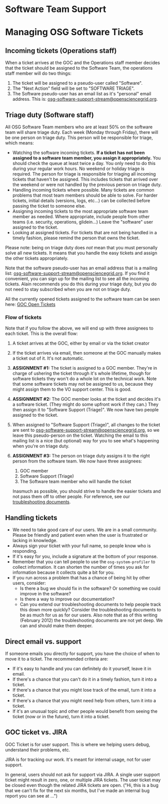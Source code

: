 Software Team Support
=====================

# Managing OSG Software Tickets

## Incoming tickets (Operations staff)

When a ticket arrives at the GOC and the Operations staff member decides that the ticket should be assigned to the Software Team, the operations staff member will do two things:

1.  The ticket will be assigned to a pseudo-user called "Software".
2.  The "Next Action" field will be set to "SOFTWARE TRIAGE".
3.  The Software pseudo-user has an email list as it's "personal" email address. This is: <osg-software-support-stream@opensciencegrid.org>.

## Triage duty (Software staff)

All OSG Software Team members who are at least 50% on the software team will share triage duty. Each week (Monday through Friday), there will be one person on triage duty. This person will be responsible for triage, which means:

-   Watching the software incoming tickets. **If a ticket has not been assigned to a software team member, you assign it appropriately.** You should check the queue at least twice a day. You only need to do this during your regular work hours. No weekend or holiday triage is required. The person for triage is responsible for triaging all incoming tickets that haven't be assigned. This includes tickets that arrived over the weekend or were not handled by the previous person on triage duty.
-   Handling incoming tickets where possible. Many tickets are common problems that most team members should be able to solve. For harder tickets, initial details (versions, logs, etc...) can be collected before passing the ticket to someone else.
-   Assigning incoming tickets to the most appropriate software team member as needed. Where appropriate, include people from other teams (i.e. security, operations, glidein...) Leave the "software" user assigned to the ticket.
-   Looking at assigned tickets. For tickets that are not being handled in a timely fashion, please remind the person that owns the ticket.

Please note: being on triage duty does *not* mean that you must personally solve all new tickets. It means that you handle the easy tickets and assign the other tickets appropriately.

Note that the software pseudo-user has an email address that is a mailing list: <osg-software-support-stream@opensciencegrid.org>. If you find it convenient, you can sign up for the mailing list to see all the incoming tickets. Alain recommends you do this during your triage duty, but you do not need to stay subscribed when you are not on triage duty.

All the currently opened tickets assigned to the software team can be seen here: [GOC Open Tickets](https://ticket.grid.iu.edu/goc/list/open)

### Flow of tickets

Note that if you follow the above, we will end up with three assignees to each ticket. This is the overall flow:

1.  A ticket arrives at the GOC, either by email or via the ticket creator
2.  If the ticket arrives via email, then someone at the GOC manually makes a ticket out of it. It's not automatic.
3.  **ASSIGNMENT \#1:** The ticket is assigned to a GOC member. They're in charge of ushering the ticket through it's whole lifetime, though for software tickets they won't do a whole lot on the technical work. Note that some software tickets may not be assigned to us, because they might assign them to the VO support center. This is good.
4.  **ASSIGNMENT \#2:** The GOC member looks at the ticket and decides it's a software ticket. (They might do some upfront work if they can.) They then assign it to "Software Support (Triage)". We now have two people assigned to the ticket.
5.  When assigned to "Software Support (Triage)", all changes to the ticket are sent to <osg-software-support-stream@opensciencegrid.org>, so we leave this pseudo-person on the ticket. Watching the email to this mailing list is a nice (but optional) way for you to see what's happening when you're on triage duty.
6.  **ASSIGNMENT \#3:** The person on triage duty assigns it to the right person from the software team. We now have three assignees:
    1.  GOC member
    2.  Software Support (Triage)
    3.  The Software team member who will handle the ticket

    Inasmuch as possible, you should strive to handle the easier tickets and not pass them off to other people. For reference, see our [troubleshooting documents](https://twiki.grid.iu.edu/bin/view/Documentation/Release3/#Software_Guides_Troubleshooting).

## Handling tickets

-   We need to take good care of our users. We are in a small community. Please be friendly and patient even when the user is frustrated or lacking in knowledge.
-   Always sign your ticket with your full name, so people know who is responding.
-   If it's easy for you, include a signature at the bottom of your response.
-   Remember that you can tell people to use the `osg-system-profiler` to collect information. It can shorten the number of times you ask for information because it collects quite a bit for you.
-   If you run across a problem that has a chance of being hit by other users, consider:
    -   Is there a bug we should fix in the software? Or something we could improve in the software?
    -   Is there a way to improve our documentation?
    -   Can you extend our troubleshooting documents to help people track this down more quickly? Consider the troubleshooting documents to be as much for us as for our users. Also note that as of this writing (February 2012) the troubleshooting documents are not yet deep. We can and should make them deeper.

## Direct email vs. support

If someone emails you directly for support, you have the choice of when to move it to a ticket. The recommended criteria are:

-   If it's easy to handle and you can definitely do it yourself, leave it in email.
-   If there's a chance that you can't do it in a timely fashion, turn it into a ticket.
-   If there's a chance that you might lose track of the email, turn it into a ticket.
-   If there's a chance that you might need help from others, turn it into a ticket.
-   If it's an unusual topic and other people would benefit from seeing the ticket (now or in the future), turn it into a ticket.

## GOC ticket vs. JIRA

GOC Ticket is for user support. This is where we helping users debug, understand their problems, etc.

JIRA is for tracking our work. It's meant for internal usage, not for user support.

In general, users should not ask for support via JIRA. A single user support ticket might result in zero, one, or multiple JIRA tickets. The user ticket may be closed even though the related JIRA tickets are open. ("Hi, this is a bug that we can't fix for the next six months, but I've made an internal bug report you can see at ...")

